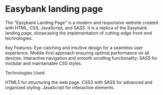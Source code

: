 # Easybank landing page
 The "Easybank Landing Page" is a modern and responsive website created with HTML, CSS, JavaScript, and SASS. It is a replica of the Easybank landing page, showcasing the implementation of cutting-edge front-end technologies.

Key Features:
Eye-catching and intuitive design for a seamless user experience.
Mobile-first approach ensuring optimal performance on all devices.
Interactive navigation and smooth scrolling functionality.
SASS for modular and maintainable CSS styles.

Technologies Used:

HTML5 for structuring the web page.
CSS3 with SASS for advanced and organized styling.
JavaScript for interactive elements.
